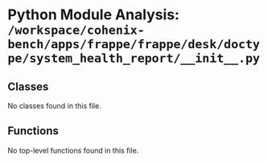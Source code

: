 # Python Module Analysis: `/workspace/cohenix-bench/apps/frappe/frappe/desk/doctype/system_health_report/__init__.py`

## Classes

No classes found in this file.


## Functions

No top-level functions found in this file.
